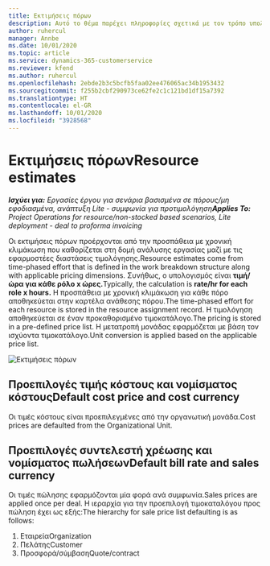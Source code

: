 ```yaml
---
title: Εκτιμήσεις πόρων
description: Αυτό το θέμα παρέχει πληροφορίες σχετικά με τον τρόπο υπολογισμού των εκτιμήσεων πόρων στο Project Operations.
author: ruhercul
manager: Annbe
ms.date: 10/01/2020
ms.topic: article
ms.service: dynamics-365-customerservice
ms.reviewer: kfend
ms.author: ruhercul
ms.openlocfilehash: 2ebde2b3c5bcfb5faa02ee476065ac34b1953432
ms.sourcegitcommit: f255b2cbf290973ce62fe2c1c121bd1df15a7392
ms.translationtype: HT
ms.contentlocale: el-GR
ms.lasthandoff: 10/01/2020
ms.locfileid: "3928568"
---
```

# <a name="resource-estimates"></a><span data-ttu-id="9d281-103">Εκτιμήσεις πόρων</span><span class="sxs-lookup"><span data-stu-id="9d281-103">Resource estimates</span></span>

<span data-ttu-id="9d281-104">_**Ισχύει για:** Εργασίες έργου για σενάρια βασισμένα σε πόρους/μη εφοδιασμένα, ανάπτυξη Lite - συμφωνία για προτιμολόγηση_</span><span class="sxs-lookup"><span data-stu-id="9d281-104">_**Applies To:** Project Operations for resource/non-stocked based scenarios, Lite deployment - deal to proforma invoicing_</span></span>

<span data-ttu-id="9d281-105">Οι εκτιμήσεις πόρων προέρχονται από την προσπάθεια με χρονική κλιμάκωση που καθορίζεται στη δομή ανάλυσης εργασίας μαζί με τις εφαρμοστέες διαστάσεις τιμολόγησης.</span><span class="sxs-lookup"><span data-stu-id="9d281-105">Resource estimates come from time-phased effort that is defined in the work breakdown structure along with applicable pricing dimensions.</span></span> <span data-ttu-id="9d281-106">Συνήθως, ο υπολογισμός είναι **τιμή/ώρα για κάθε ρόλο x ώρες.**</span><span class="sxs-lookup"><span data-stu-id="9d281-106">Typically, the calculation is **rate/hr for each role x hours.**</span></span> <span data-ttu-id="9d281-107">Η προσπάθεια με χρονική κλιμάκωση για κάθε πόρο αποθηκεύεται στην καρτέλα ανάθεσης πόρου.</span><span class="sxs-lookup"><span data-stu-id="9d281-107">The time-phased effort for each resource is stored in the resource assignment record.</span></span> <span data-ttu-id="9d281-108">Η τιμολόγηση αποθηκεύεται σε έναν προκαθορισμένο τιμοκατάλογο.</span><span class="sxs-lookup"><span data-stu-id="9d281-108">The pricing is stored in a pre-defined price list.</span></span> <span data-ttu-id="9d281-109">Η μετατροπή μονάδας εφαρμόζεται με βάση τον ισχύοντα τιμοκατάλογο.</span><span class="sxs-lookup"><span data-stu-id="9d281-109">Unit conversion is applied based on the applicable price list.</span></span>

![Εκτιμήσεις πόρων](./media/navigation12.png)

## <a name="default-cost-price-and-cost-currency"></a><span data-ttu-id="9d281-111">Προεπιλογές τιμής κόστους και νομίσματος κόστους</span><span class="sxs-lookup"><span data-stu-id="9d281-111">Default cost price and cost currency</span></span>

<span data-ttu-id="9d281-112">Οι τιμές κόστους είναι προεπιλεγμένες από την οργανωτική μονάδα.</span><span class="sxs-lookup"><span data-stu-id="9d281-112">Cost prices are defaulted from the Organizational Unit.</span></span>

## <a name="default-bill-rate-and-sales-currency"></a><span data-ttu-id="9d281-113">Προεπιλογές συντελεστή χρέωσης και νομίσματος πωλήσεων</span><span class="sxs-lookup"><span data-stu-id="9d281-113">Default bill rate and sales currency</span></span>

<span data-ttu-id="9d281-114">Οι τιμές πώλησης εφαρμόζονται μία φορά ανά συμφωνία.</span><span class="sxs-lookup"><span data-stu-id="9d281-114">Sales prices are applied once per deal.</span></span> <span data-ttu-id="9d281-115">Η ιεραρχία για την προεπιλογή τιμοκαταλόγου προς πώληση έχει ως εξής:</span><span class="sxs-lookup"><span data-stu-id="9d281-115">The hierarchy for sale price list defaulting is as follows:</span></span>

1. <span data-ttu-id="9d281-116">Εταιρεία</span><span class="sxs-lookup"><span data-stu-id="9d281-116">Organization</span></span>
2. <span data-ttu-id="9d281-117">Πελάτης</span><span class="sxs-lookup"><span data-stu-id="9d281-117">Customer</span></span>
3. <span data-ttu-id="9d281-118">Προσφορά/σύμβαση</span><span class="sxs-lookup"><span data-stu-id="9d281-118">Quote/contract</span></span>

